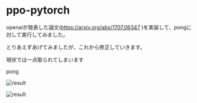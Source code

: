 # ppo-pytorch
openaiが発表した論文(https://arxiv.org/abs/1707.06347 )を実装して、pongに対して実行してみました。

とりあえずあげてみましたが、これから修正していきます。


現状では一点取られてしまいます

pong

![result](https://github.com/honda-keio/ppo-pytorch/blob/master/media/play-pong.gif)

![result](https://github.com/honda-keio/ppo-pytorch/blob/master/media/-lr5e-05rs.png)
